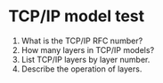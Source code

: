 # TCP/IP model test

1. What is the TCP/IP RFC number?
1. How many layers in TCP/IP models?
1. List TCP/IP layers by layer number.
1. Describe the operation of layers.

